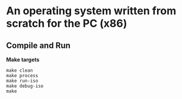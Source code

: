 # An operating system written from scratch for the PC  (x86)
## Compile and Run 

**Make targets**
```
make clean
make process
make run-iso
make debug-iso
make
